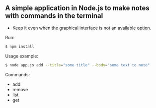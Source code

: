 ## A simple application in Node.js to make notes with commands in the terminal

- Keep it even when the graphical interface is not an available option.

Run:
```bash
$ npm install
```

Usage example:

```bash
$ node app.js add --title="some title" --body="some text to note"
```

Commands:

- add
- remove
- list
- get
